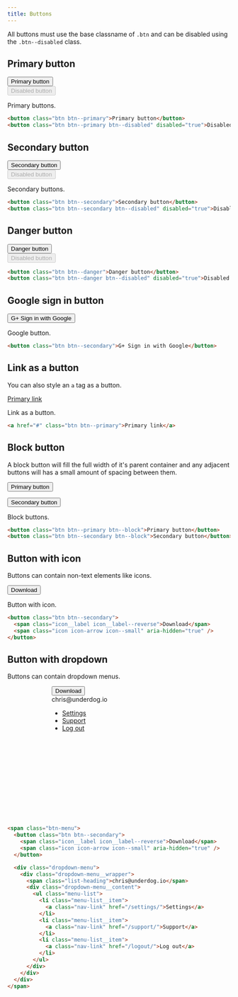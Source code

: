 ```yaml
---
title: Buttons
---
```


All buttons must use the base classname of `.btn` and can be disabled using the `.btn--disabled` class.

## Primary button

<div class="row">
  <div class="col-3-medium-and-up col-6-small">
    <button class="btn btn--primary">Primary button</button>
  </div>
  <div class="col-3-medium-and-up col-6-small">
    <button class="btn btn--primary btn--disabled" disabled="true">Disabled button</button>
  </div>
</div>

Primary buttons.

```html
<button class="btn btn--primary">Primary button</button>
<button class="btn btn--primary btn--disabled" disabled="true">Disabled button</button>
```

## Secondary button

<div class="row">
  <div class="col-3-medium-and-up col-6-small">
    <button class="btn btn--secondary">Secondary button</button>
  </div>
  <div class="col-3-medium-and-up col-6-small">
    <button class="btn btn--secondary btn--disabled" disabled="true">Disabled button</button>
  </div>
</div>

Secondary buttons.

```html
<button class="btn btn--secondary">Secondary button</button>
<button class="btn btn--secondary btn--disabled" disabled="true">Disabled button</button>
```

## Danger button

<div class="row">
  <div class="col-3-medium-and-up col-6-small">
    <button class="btn btn--danger">Danger button</button>
  </div>
  <div class="col-3-medium-and-up col-6-small">
    <button class="btn btn--danger btn--disabled" disabled="true">Disabled button</button>
  </div>
</div>

```html
<button class="btn btn--danger">Danger button</button>
<button class="btn btn--danger btn--disabled" disabled="true">Disabled button</button>
```

## Google sign in button

<div class="row">
  <div class="col-3-medium-and-up col-6-small">
    <button class="btn btn--google">G+ Sign in with Google</button>
  </div>
</div>

Google button.

```html
<button class="btn btn--secondary">G+ Sign in with Google</button>
```

## Link as a button

You can also style an `a` tag as a button.

<a href="#" class="btn btn--primary">Primary link</a>

Link as a button.

```html
<a href="#" class="btn btn--primary">Primary link</a>
```

## Block button

A block button will fill the full width of it's parent container and any adjacent buttons will has a small amount of spacing between them.

<button class="btn btn--primary btn--block">Primary button</button>

<button class="btn btn--secondary btn--block">Secondary button</button>

Block buttons.

```html
<button class="btn btn--primary btn--block">Primary button</button>
<button class="btn btn--secondary btn--block">Secondary button</button>
```

## Button with icon

Buttons can contain non-text elements like icons.

<button class="btn btn--secondary">
  <span class="icon__label icon__label--reverse">Download</span>
  <span class="icon icon-arrow icon--small" aria-hidden="true" />
</button>

Button with icon.

```html
<button class="btn btn--secondary">
  <span class="icon__label icon__label--reverse">Download</span>
  <span class="icon icon-arrow icon--small" aria-hidden="true" />
</button>
```

## Button with dropdown

Buttons can contain dropdown menus.

<div style="height: 300px; padding-left: 100px;">
  <div class="btn-menu">
    <button class="btn btn--secondary">
      <span class="icon__label icon__label--reverse">Download</span>
      <span class="icon icon-arrow icon--small" aria-hidden="true" />
    </button>
    <div class="dropdown-menu">
      <div class="dropdown-menu__wrapper">
        <span class="list-heading">chris@underdog.io</span>
        <div class="dropdown-menu__content">
          <ul class="menu-list">
            <li class="menu-list__item">
              <a class="nav-link" href="/settings/">Settings</a>
            </li>
            <li class="menu-list__item">
              <a class="nav-link" href="/support/">Support</a>
            </li>
            <li class="menu-list__item">
              <a class="nav-link" href="/logout/">Log out</a>
            </li>
          </ul>
        </div>
      </div>
    </div>
  </div>
</div>

```html
<span class="btn-menu">
  <button class="btn btn--secondary">
    <span class="icon__label icon__label--reverse">Download</span>
    <span class="icon icon-arrow icon--small" aria-hidden="true" />
  </button>

  <div class="dropdown-menu">
    <div class="dropdown-menu__wrapper">
      <span class="list-heading">chris@underdog.io</span>
      <div class="dropdown-menu__content">
        <ul class="menu-list">
          <li class="menu-list__item">
            <a class="nav-link" href="/settings/">Settings</a>
          </li>
          <li class="menu-list__item">
            <a class="nav-link" href="/support/">Support</a>
          </li>
          <li class="menu-list__item">
            <a class="nav-link" href="/logout/">Log out</a>
          </li>
        </ul>
      </div>
    </div>
  </div>
</span>
```

